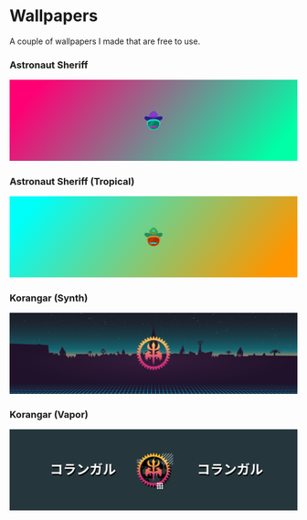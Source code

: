 # Wallpapers

A couple of wallpapers I made that are free to use.

### Astronaut Sheriff
![astronaut sheriff](astronaut_sheriff.png)

### Astronaut Sheriff (Tropical)
![astronaut sheriff tropical](astronaut_sheriff_tropical.png)

### Korangar (Synth)
![korangar synth](korangar_synth.png)

### Korangar (Vapor) 
![korangar vapor](korangar_vapor.png)
